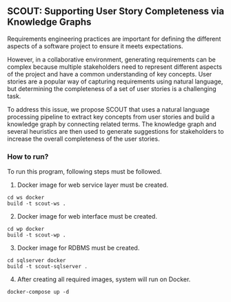 ## SCOUT: Supporting User Story Completeness via Knowledge Graphs

Requirements engineering practices are important for defining the different aspects of a software project to ensure it meets expectations. 

However, in a collaborative environment, generating requirements can be complex because multiple stakeholders need to represent different aspects of the project and have a common understanding of key concepts. User stories are a popular way of capturing requirements using natural language, but determining the completeness of a set of user stories is a challenging task.

To address this issue, we propose SCOUT that uses a natural language processing pipeline to extract key concepts from user stories and build a knowledge graph by connecting related terms. The knowledge graph and several heuristics are then used to generate suggestions for stakeholders to increase the overall completeness of the user stories.

### How to run?

To run this program, following steps must be followed. <br/>

1. Docker image for web service layer must be created. <br/>
<pre><code>cd ws docker <br>build -t scout-ws .</code></pre>

2. Docker image for web interface must be created.
<pre><code>cd wp docker <br>build -t scout-wp .</code></pre>


3. Docker image for RDBMS must be created.
<pre><code>cd sqlserver docker <br>build -t scout-sqlserver .</code></pre>


4. After creating all required images, system will run on Docker.
<pre><code>docker-compose up -d</code></pre>